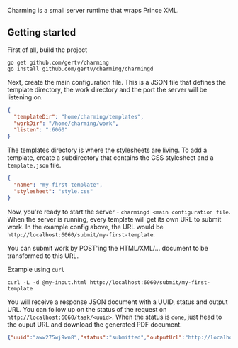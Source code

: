 Charming is a small server runtime that wraps Prince XML.

Getting started
---------------

First of all, build the project

    go get github.com/gertv/charming
    go install github.com/gertv/charming/charmingd
    
Next, create the main configuration file. This is a JSON file that defines the template directory, the work directory and the port the server will be listening on.  

```json
{
  "templateDir": "home/charming/templates",
  "workDir": "/home/charming/work",
  "listen": ":6060"
}
```

The templates directory is where the stylesheets are living. To add a template, create a subdirectory that contains the CSS stylesheet and a `template.json` file. 

```json
{
  "name": "my-first-template",
  "stylesheet": "style.css"
}
```

Now, you're ready to start the server - `charmingd <main configuration file`. When the server is running, every template will get its own URL to submit work. In the example config above, the URL would be `http://localhost:6060/submit/my-first-template`.

You can submit work by POST'ing the HTML/XML/... document to be transformed to this URL.

Example using `curl`

    curl -L -d @my-input.html http://localhost:6060/submit/my-first-template
  
You will receive a response JSON document with a UUID, status and output URL. You can follow up on the status of the request on `http://localhost:6060/task/<uuid>`. When the status is `done`, just head to the ouput URL and download the generated PDF document.

```json
{"uuid":"aww275wj9wn8","status":"submitted","outputUrl":"http://localhost:6060/task/aww275wj9wn8/output.pdf"}
```
